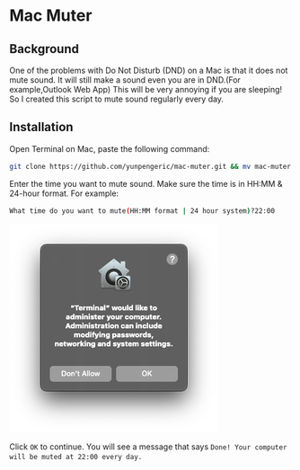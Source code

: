 # Mac Muter
## Background
One of the problems with Do Not Disturb (DND) on a Mac is that it does not mute sound. It will still make a sound even you are in DND.(For example,Outlook Web App)
This will be very annoying if you are sleeping! So I created this script to mute sound regularly every day.

## Installation
Open Terminal on Mac, paste the following command: 
```bash
git clone https://github.com/yunpengeric/mac-muter.git && mv mac-muter ~/.mac-muter && ./.mac-muter/install.sh
```
Enter the time you want to mute sound. Make sure the time is in HH:MM & 24-hour format.
For example:
```bash
What time do you want to mute(HH:MM format | 24 hour system)?22:00
```
![screenshot](images/screenshot.png)

Click `OK` to continue.
You will see a message that says `Done! Your computer will be muted at 22:00 every day.`
